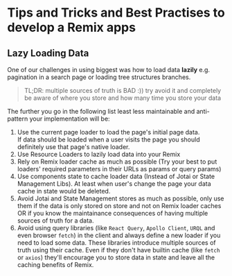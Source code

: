 # Tips and Tricks and Best Practises to develop a Remix apps

## Lazy Loading Data
One of our challenges in using biggest was how to load data **lazily** e.g. pagination in a search page or loading tree structures branches.  

> TL;DR: multiple sources of truth is BAD :)) try avoid it and completely be aware of where you store and how many time you store your data  

The further you go in the following list least less maintainable and anti-pattern your implementation will be:

  1. Use the current page loader to load the page's initial page data.  
     If data should be loaded when a user visits the page you should definitely use that page's native loader.
  2. Use Resource Loaders to lazily load data into your Remix
  3. Rely on Remix loader cache as much as possible (Try your best to put loaders' required parameters in their URLs as params or query params)
  4. Use components state to cache loader data (Instead of Jotai or State Management Libs). At least when user's change the page your data cache in state would be deleted.
  5. Avoid Jotai and State Management stores as much as possible, only use them if the data is only stored on store and not on Remix loader caches OR if you know the maintainance consequences of having multiple sources of truth for a data.
  6. Avoid using query libraries (like `React Query`, `Apollo Client`, `URQL` and even browser `fetch`) in the client and always define a new loader if you need to load some data. These libraries introduce multiple sources of truth using their cache. Even if they don't have builtin cache (like `fetch` or `axios`) they'll encourage you to store data in state and leave all the caching benefits of Remix.

